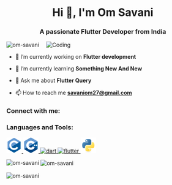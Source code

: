 
<h1 align="center">Hi 👋, I'm Om Savani</h1>
<h3 align="center">A passionate Flutter Developer from India</h3>
<img align="right" alt="Coding" width="400" src="https://media.tenor.com/rePDfDWO3XoAAAAd/hacking.gif">

<p align="left"> <img src="https://komarev.com/ghpvc/?username=om-savani&label=Profile%20views&color=0e75b6&style=flat" alt="om-savani" /> </p>

- 🔭 I’m currently working on **Flutter development**

- 🌱 I’m currently learning **Something New And New**

- 💬 Ask me about **Flutter Query**

- 📫 How to reach me **savaniom27@gmail.com**

<h3 align="left">Connect with me:</h3>
<p align="left">
</p>

<h3 align="left">Languages and Tools:</h3>
<p align="left"> <a href="https://www.cprogramming.com/" target="_blank" rel="noreferrer"> <img src="https://raw.githubusercontent.com/devicons/devicon/master/icons/c/c-original.svg" alt="c" width="40" height="40"/> </a> <a href="https://www.w3schools.com/cpp/" target="_blank" rel="noreferrer"> <img src="https://raw.githubusercontent.com/devicons/devicon/master/icons/cplusplus/cplusplus-original.svg" alt="cplusplus" width="40" height="40"/> </a> <a href="https://dart.dev" target="_blank" rel="noreferrer"> <img src="https://www.vectorlogo.zone/logos/dartlang/dartlang-icon.svg" alt="dart" width="40" height="40"/> </a> <a href="https://flutter.dev" target="_blank" rel="noreferrer"> <img src="https://www.vectorlogo.zone/logos/flutterio/flutterio-icon.svg" alt="flutter" width="40" height="40"/> </a> <a href="https://www.python.org" target="_blank" rel="noreferrer"> <img src="https://raw.githubusercontent.com/devicons/devicon/master/icons/python/python-original.svg" alt="python" width="40" height="40"/> </a> </p>

<p><img align="left" src="https://github-readme-stats.vercel.app/api/top-langs?username=om-savani&show_icons=true&locale=en&layout=compact" alt="om-savani" /></p>

<p>&nbsp;<img align="center" src="https://github-readme-stats.vercel.app/api?username=om-savani&show_icons=true&locale=en" alt="om-savani" /></p>

<p><img align="center" src="https://github-readme-streak-stats.herokuapp.com/?user=om-savani&" alt="om-savani" /></p>

